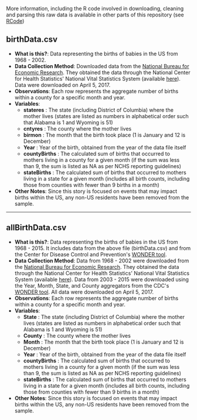 More information, including the R code involved in downloading, cleaning and parsing this raw data is available in other parts of this repository (see [RCode](https://github.com/ProQuestionAsker/BirthTrends/tree/master/RCode))

birthData.csv
--------------------

- 	**What is this?**: Data representing the births of babies in the US from 1968 - 2002. 
-   **Data Collection Method**: Downloaded data from the [National Bureau for Economic Research](http://www.nber.org/data/vital-statistics-natality-data.html). They obtained the data through the National Center for Health Statistics' National Vital Statistics System (available [here](https://www.cdc.gov/nchs/data_access/vitalstatsonline.htm#Births)). Data were downloaded on April 5, 2017. 
-   **Observations**: Each row represents the aggregate number of births within a county for a specific month and year.
-   **Variables**:
    -    **stateres** : The state (including District of Columbia) where the mother lives (states are listed as numbers in alphabetical order such that Alabama is 1 and Wyoming is 51)
  	-	 **cntyres** : The county where the mother lives
 	-	 **birmon** : The month that the birth took place (1 is January and 12 is December)
 	-	 **Year** : Year of the birth, obtained from the year of the data file itself
 	-	 **countyBirths** : The calculated sum of births that occurred to mothers living in a county for a given month (if the sum was less than 9, the sum is listed as NA as per NCHS reporting guidelines)
 	- 	**stateBirths** : The calculated sum of births that occurred to mothers living in a state for a given month (includes all birth counts, including those from counties with fewer than 9 births in a month)
-   **Other Notes**: Since this story is focused on events that may impact births within the US, any non-US residents have been removed from the sample. 

------------------------------------------------------------------------

allBirthData.csv
-------------------------

- 	**What is this?**: Data representing the births of babies in the US from 1968 - 2015. It includes data from the above file (birthData.csv) and from the Center for Disease Control and Prevention's [WONDER tool](https://wonder.cdc.gov/natality.html). 
-   **Data Collection Method**: Data from 1968 - 2002 were downloaded from the [National Bureau for Economic Research](http://www.nber.org/data/vital-statistics-natality-data.html). They obtained the data through the National Center for Health Statistics' National Vital Statistics System (available [here](https://www.cdc.gov/nchs/data_access/vitalstatsonline.htm#Births)). Data from 2003 - 2015 were downloaded using the Year, Month, State, and County aggregators from the CDC's [WONDER tool](https://wonder.cdc.gov/natality.html). All data were downloaded on April 5, 2017. 
-   **Observations**: Each row represents the aggregate number of births within a county for a specific month and year.
-   **Variables**:
    -    **State** : The state (including District of Columbia) where the mother lives (states are listed as numbers in alphabetical order such that Alabama is 1 and Wyoming is 51)
 	-	 **County** : The county where the mother lives
  	-	 **Month** : The month that the birth took place (1 is January and 12 is December)
  	-	 **Year** : Year of the birth, obtained from the year of the data file itself
    -    **countyBirths** : The calculated sum of births that occurred to mothers living in a county for a given month (if the sum was less than 9, the sum is listed as NA as per NCHS reporting guidelines)
  	-	 **stateBirths** : The calculated sum of births that occurred to mothers living in a state for a given month (includes all birth counts, including those from counties with fewer than 9 births in a month)
-   **Other Notes**: Since this story is focused on events that may impact births within the US, any non-US residents have been removed from the sample. 

